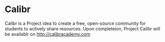 # Calibr
Calibr is a Project idea to create a free, open-source community for students to actively share resources. Upon completeion, Project Calibr will be availablr on http://calibracademy.com
